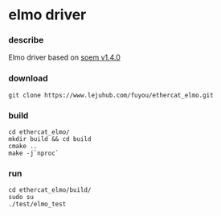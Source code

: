 # elmo driver

### describe

Elmo driver based on [soem v1.4.0](https://github.com/OpenEtherCATsociety/SOEM/tree/v1.4.0)

### download

```
git clone https://www.lejuhub.com/fuyou/ethercat_elmo.git
```

### build

```
cd ethercat_elmo/
mkdir build && cd build
cmake ..
make -j`nproc`
```

### run

```
cd ethercat_elmo/build/
sudo su
./test/elmo_test
```